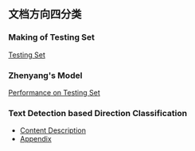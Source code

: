 ## 文档方向四分类

### Making of Testing Set 

[Testing Set](https://github.com/Noba1anc3/Direction_Classify/blob/master/Tesing%20Set.md)

### Zhenyang's Model

[Performance on Testing Set](https://github.com/Noba1anc3/Direction_Classify/blob/master/zhenyang_version/README.md)

### Text Detection based Direction Classification

- [Content Description](https://github.com/Noba1anc3/Direction_Classify/blob/master/Text%20Detection%20Based/README.md)
- [Appendix](https://github.com/Noba1anc3/Direction_Classify/blob/master/Text%20Detection%20Based/Appendix.md)
